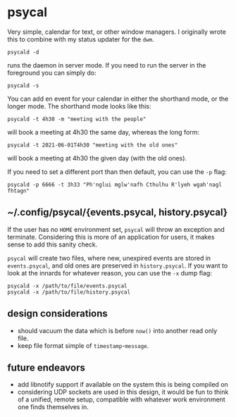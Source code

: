 # psycal

Very simple, calendar for text, or other window managers. I originally wrote
this to combine with my status updater for the `dwm`.

    psycald -d

runs the daemon in server mode. If you need to run the server in the foreground
you can simply do:

    psycald -s

You can add en event for your calendar in either the shorthand mode, or the
longer mode. The shorthand mode looks like this:

    psycald -t 4h30 -m "meeting with the people"

will book a meeting at 4h30 the same day, whereas the long form:

    psycald -t 2021-06-01T4h30 "meeting with the old ones"

will book a meeting at 4h30 the given day (with the old ones).

If you need to set a different port than then default, you can use the `-p`
flag:

    psycald -p 6666 -t 3h33 "Ph'nglui mglw'nafh Cthulhu R'lyeh wgah'nagl fhtagn"

## ~/.config/psycal/{events.psycal, history.psycal}

If the user has no `HOME` environment set, `psycal` will throw an exception and
terminate. Considering this is more of an application for users, it makes sense
to add this sanity check.

`psycal` will create two files, where new, unexpired events are stored in
`events.psycal`, and old ones are preserved in `history.psycal`. If you want to
look at the innards for whatever reason, you can use the `-x` dump flag:

    psycald -x /path/to/file/events.psycal
    psycald -x /path/to/file/history.psycal

## design considerations

- should vacuum the data which is before `now()` into another read only
  file.
- keep file format simple of `timestamp`-`message`.

## future endeavors

- add libnotify support if available on the system this is being
  compiled on
- considering UDP sockets are used in this design, it would be fun to think of a
  unified, remote setup, compatible with whatever work environment one finds
  themselves in.

